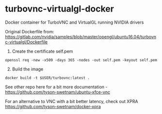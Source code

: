 # turbovnc-virtualgl-docker

Docker container for TurboVNC and VirtualGL running NVIDIA drivers

Original Dockerfile from:
https://gitlab.com/nvidia/samples/blob/master/opengl/ubuntu16.04/turbovnc-virtualgl/Dockerfile 


1. Create the certificate self.pem

```
openssl req -new -x509 -days 365 -nodes -out self.pem -keyout self.pem
```

2. Build the image

```
docker build -t $USER/turbovnc:latest . 

```

See other repo here for a bit more documentation - https://github.com/tyson-swetnam/ubuntu-xfce-vnc

For an alternative to VNC with a bit better latency, check out XPRA https://github.com/tyson-swetnam/docker-xpra

